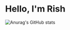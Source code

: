 # Hello, I'm Rish

![Anurag's GitHub stats](https://github-readme-stats.vercel.app/api?username=rishab-alt&show_icons=true&theme=radical)
